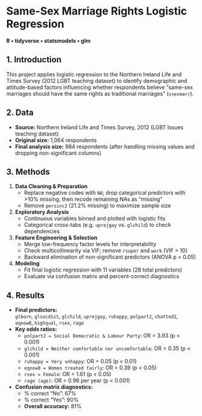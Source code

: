 # Same-Sex Marriage Rights Logistic Regression

**R • tidyverse • statsmodels • glm**

## 1. Introduction

This project applies logistic regression to the Northern Ireland Life and Times Survey (2012 LGBT teaching dataset) to identify demographic and attitude-based factors influencing whether respondents believe “same-sex marriages should have the same rights as traditional marriages” (`ssexmarr`).

## 2. Data

- **Source:** Northern Ireland Life and Times Survey, 2012 (LGBT Issues teaching dataset)  
- **Original size:** 1,064 respondents  
- **Final analysis size:** 984 respondents (after handling missing values and dropping non-significant columns)

## 3. Methods

1. **Data Cleaning & Preparation**  
   - Replace negative codes with `NA`; drop categorical predictors with >10% missing, then recode remaining NAs as “missing”  
   - Remove `persinc2` (21.2% missing) to maximize sample size  
2. **Exploratory Analysis**  
   - Continuous variables binned and plotted with logistic fits  
   - Categorical cross-tabs (e.g. `uprejgay` vs. `glchild`) to check dependencies  
3. **Feature Engineering & Selection**  
   - Merge low-frequency factor levels for interpretability  
   - Check multicollinearity via VIF; remove `rsuper` and `work` (VIF > 10)  
   - Backward elimination of non-significant predictors (ANOVA p > 0.05)  
4. **Modeling**  
   - Fit final logistic regression with 11 variables (28 total predictors)  
   - Evaluate via confusion matrix and percent-correct diagnostics

## 4. Results

- **Final predictors:**  
  `glborn`, `glsocdist`, `glchild`, `uprejgay`, `ruhappy`, `polpart2`, `chattnd2`, `eqnow8`, `highqual`, `rsex`, `rage`  
- **Key odds ratios:**  
  - `polpart2 = Social Democratic & Labour Party`: OR = 3.93 (p < 0.001)  
  - `glchild = Neither comfortable nor uncomfortable`: OR = 0.35 (p < 0.001)  
  - `ruhappy = Very unhappy`: OR = 0.05 (p < 0.01)  
  - `eqnow8 = Women treated fairly`: OR = 0.39 (p < 0.05)  
  - `rsex = Female`: OR = 1.61 (p < 0.05)  
  - `rage (age)`: OR = 0.96 per year (p < 0.001)  
- **Confusion matrix diagnostics:**  
  - % correct “No”: 67%  
  - % correct “Yes”: 90%  
  - **Overall accuracy:** 81%
